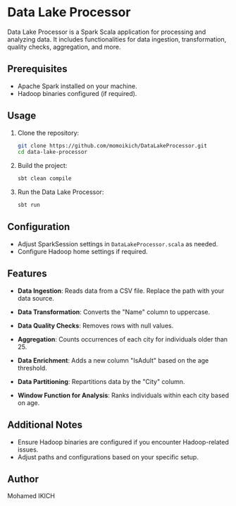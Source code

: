 
# Data Lake Processor

Data Lake Processor is a Spark Scala application for processing and analyzing data. It includes functionalities for data ingestion, transformation, quality checks, aggregation, and more.

## Prerequisites

- Apache Spark installed on your machine.
- Hadoop binaries configured (if required).

## Usage

1. Clone the repository:

   ```bash
   git clone https://github.com/momoikich/DataLakeProcessor.git
   cd data-lake-processor
   ```

2. Build the project:

   ```bash
   sbt clean compile
   ```

3. Run the Data Lake Processor:

   ```bash
   sbt run
   ```

## Configuration

- Adjust SparkSession settings in `DataLakeProcessor.scala` as needed.
- Configure Hadoop home settings if required.

## Features

- **Data Ingestion**: Reads data from a CSV file. Replace the path with your data source.

- **Data Transformation**: Converts the "Name" column to uppercase.

- **Data Quality Checks**: Removes rows with null values.

- **Aggregation**: Counts occurrences of each city for individuals older than 25.

- **Data Enrichment**: Adds a new column "IsAdult" based on the age threshold.

- **Data Partitioning**: Repartitions data by the "City" column.

- **Window Function for Analysis**: Ranks individuals within each city based on age.

## Additional Notes

- Ensure Hadoop binaries are configured if you encounter Hadoop-related issues.
- Adjust paths and configurations based on your specific setup.

## Author

Mohamed IKICH